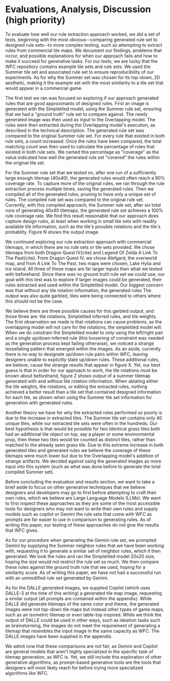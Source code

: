 # Evaluations, Analysis, Discussion (high priority)

To evaluate how well our rule extraction approach worked, we did a set of tests, beginning with the most obvious--comparing generated rule set to designed rule sets--to more complex testing, such as attempting to extract rules from commercial tile maps.
We document our findings, problems that occur, and possible explanations for when our approach fails and how to make it succeed for generative tasks.
For our tests, we are lucky that the WFC repository contains example tile sets and rule sets. 
We used the Summer tile set and associated rule set to ensure reproducibility of our experiments.
As for why the Summer set was chosen for its top-down, 2D aesthetic, making it the example set with the most similarity to a tile set that would appear in a commercial game.

The first test we ran was focused on exploring if our approach generated rules that are good approximants of designed rules.
First an image is generated with the Simpletiled model, using the Summer rule set, ensuring that we had a "ground truth" rule set to compare against.
The newly generated image was then used as input to the Overlapping model. 
The rules were then extracted during the Overlapping model's execution, as described in the technical description.
The generated rule set was compared to the original Summer rule set. 
For every rule that existed in both rule sets, a count increased.
Once the rules have been compared, the total matching count was then used to calculate the percentage of rules that existed in both rule sets.
We named this percentage as "coverage" as the value indicated how well the generated rule set "covered" the rules within the original tile set.

For the Summer rule set that we tested on, after one run of a sufficiently large enough tilemap (40x40), the generated rules would often reach a 90% coverage rate.
To capture more of the original rules, we ran through the rule extraction process multiple times, saving the generated rules.
Then we compiled all of the generated rules, pruning to have only a unique set of rules. 
The compiled rule set was compared to the original rule set.
Currently, with this compiled approach, the Summer rule set, after six total runs of generating 40x40 tilemaps, the generated rule set achieves a 100% rule coverage rate.
We find this result reasonable that our approach does capture design rules, at least when working in small tile sets with readily available tile information, such as the tile's possible rotations and the tile's probablity. 
Figure N shows the output image.

We continued exploring our rule extraction approach with commercial tilemaps, in which there are no rule sets or tile sets provided. 
We chose tilemaps from both Dragon Quest IV{cite} and Legend Of Zelda A Link To The Past{cite}. 
From Dragon Quest IV, we chose Alefgard, the overworld map, and from A Link To The Past, two maps were chosen, Lake Hylia and Ice Island.
All three of these maps are far larger inputs than what we tested with beforehand.
Since there was no ground truth rule set we could use, our goal with this test was to explore if larger images could be generated, their rules extracted and used within the Simpletiled model. 
Our biggest concern was that without any tile rotation information, the generated rules 
The output was also quite garbled, tiles were being connected to others where this should not be the case.
 
We believe there are three possible causes for this garbled output, and those three are: tile rotations, Simpletiled inferred rules, and tile weights.
The first observation we made is that rotations can cause problems, as the overlapping model will not care for the rotations, the simpletiled model will. 
When we do constrain the Simpletiled model to only using the left/right pair and a single up/down inferred rule (this loosening of constraint was needed as the generation process kept failing otherwise), we noticed a strange tessellating pattern that emerged within the images. 
As an aside, currently there is no way to designate up/down rule pairs within WFC, leaving designers unable to explicitly state up/down rules.
These additional rules, we believe, cause the strange results that appear in figure X.
Yet, our best guess is that in order for our approach to work, the tile rotations must be known about beforehand, figure Z shows output of a summer tilemap generated with and without tile rotation information.
When ablating either the tile weights, the rotations, or editing the extracted rules, nothing achieved a better result than a tile set that contained designed information for each tile, as shown when using the Summer tile set information for generation with generated rules.

Another theory we have for why the extracted rules performed so poorly is due to the increase in extracted tiles.
The Summer tile set contains only 40 unique tiles, while our extracted tile sets were often in the hundreds.
Our best hypothesis is that would be possible for two identical grass tiles both had an additional tile object on top, say a player or some environmental prop, then these two tiles would be counted as distinct tiles, rather than matched to the already seen grass tile.
Due to this extreme increase in both generated tiles and generated rules we believe the coverage of these tilemaps were much lower but due to the Overlapping model's addition of strange artifacts.
We decided against using the generated images as more input into this system (such as what was done before to generate the total compiled Summer set).

Before concluding the evaluation and results section, we want to take a brief aside to focus on other generative techniques that we believe designers and developers may go to first before attempting to craft their own rules, which we believe are Large Language Models (LLMs).
We want to first inspect these approaches as they are some of the most accessible tools for designers who may not want to write their own rules and supply models such as copilot or Gemini the rule sets that come with WFC as prompts are far easier to use in comparison to generating rules.
As of writing this paper, our testing of these approaches do not give the results that WFC gives.

As for our procedure when generating the Gemini rule set, we prompted Gemini by supplying the Summer neighbor rules that we have been working with, requesting it to generate a similar set of neighbor rules, which it then generated. 
We took the rules and ran the Simpletiled model 20x20 size, hoping the size would not restrict the rule set so much. 
We then compare these rules against the ground truth rule that we used, hoping for a similarity score. 
As of writing this paper, we have not had a successful run with an unmodified rule set generated by Gemini.

As for the DALLE generated images, we supplied Copilot (which uses DALLE-3 at the time of this writing) a generated tile map image, requesting a similar output (all prompts are contained within the appendix).
While DALLE did generate tilemaps of the same color and theme, the generated images were not top-down tile maps but instead other types of game maps, such as an isometric tilemap or even table-top inspired. 
While we think the output of DALLE could be used in other ways, such as ideation tasks such as brainstorming, the images do not meet the requirement of generating a tilemap that resembles the input image in the same capacity as WFC. 
The DALLE images have been supplied in the appendix.

We admit now that these comparisons are not fair, as Gemini and Copilot are general models that aren't highly specialized in the specific task of tilemap generation, as WFC is.
Yet, we still include this exploration of other generative algorithms, as prompt-based generative tools are the tools that designers will most likely reach for before trying more specialized algorithms like WFC.

